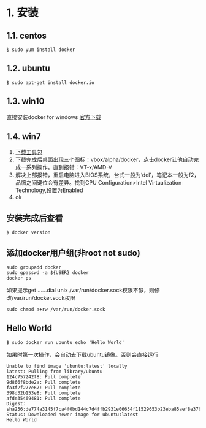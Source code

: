 # 1. 安装
## 1.1. centos
```shell
$ sudo yum install docker
```

## 1.2. ubuntu
```shell
$ sudo apt-get install docker.io
```

## 1.3. win10
直接安装docker for windows
[官方下载](https://www.docker.com/products/docker-desktop)

## 1.4. win7
1. [下载工具包](https://docs.docker.com/toolbox/toolbox_install_windows/)
2. 下载完成后桌面出现三个图标：vbox/alpha/docker，点击docker让他自动完成一系列操作。直到报错：VT-x/AMD-V
3. 解决上部报错，重启电脑进入BIOS系统，台式一般为‘del’，笔记本一般为f2，品牌之间键位会有差异。找到CPU Configuration>Intel Virtualization Technology,设置为Enabled
4. ok

安装完成后查看
---
```shell
$ docker version
```

添加docker用户组(非root not sudo)
---
```shell
sudo groupadd docker
sudo gpasswd -a ${USER} docker
docker ps
```
如果提示get ......dial unix /var/run/docker.sock权限不够，则修改/var/run/docker.sock权限
```shell
sudo chmod a+rw /var/run/docker.sock
```

Hello World
---
```shell
$ sudo docker run ubuntu echo 'Hello World'
```
如果时第一次操作，会自动去下载ubuntu镜像。否则会直接运行
```shell
Unable to find image 'ubuntu:latest' locally
latest: Pulling from library/ubuntu
124c757242f8: Pull complete 
9d866f8bde2a: Pull complete 
fa3f2f277e67: Pull complete 
398d32b153e8: Pull complete 
afde35469481: Pull complete 
Digest: sha256:de774a3145f7ca4f0bd144c7d4ffb2931e06634f11529653b23eba85aef8e378
Status: Downloaded newer image for ubuntu:latest
Hello World
```
